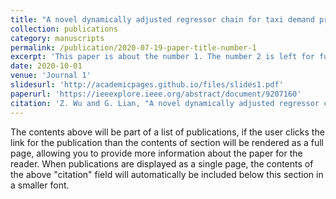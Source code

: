 ```yaml
---
title: "A novel dynamically adjusted regressor chain for taxi demand prediction"
collection: publications
category: manuscripts
permalink: /publication/2020-07-19-paper-title-number-1
excerpt: 'This paper is about the number 1. The number 2 is left for future work.'
date: 2020-10-01
venue: 'Journal 1'
slidesurl: 'http://academicpages.github.io/files/slides1.pdf'
paperurl: 'https://ieeexplore.ieee.org/abstract/document/9207160'
citation: 'Z. Wu and G. Lian, "A novel dynamically adjusted regressor chain for taxi demand prediction," 2020 International Joint Conference on Neural Networks (IJCNN), Glasgow, UK, 2020, pp. 1-10.'
---
```



The contents above will be part of a list of publications, if the user clicks the link for the publication than the contents of section will be rendered as a full page, allowing you to provide more information about the paper for the reader. When publications are displayed as a single page, the contents of the above "citation" field will automatically be included below this section in a smaller font.
